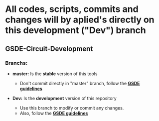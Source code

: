 # All codes, scripts, commits and changes will by aplied's directly on this development ("Dev") branch
    
## GSDE-Circuit-Development

### Branchs:  
- **master:** Is the **stable** version of this tools
    - Don't commit directly in "master" branch, follow the [**GSDE guidelines**](https://github.com/GSDE-FURG/Bem-vindo-ao-GSDE) 
        

- **Dev:** Is the **development** version of this repository
    - Use this branch to modify or commit any changes.
    - Also, follow the [**GSDE guidelines**](https://github.com/GSDE-FURG/Bem-vindo-ao-GSDE) 
